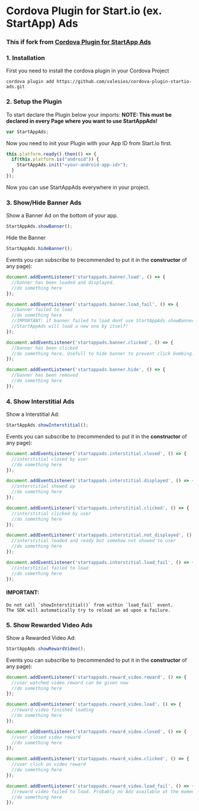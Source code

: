 # Cordova Plugin for Start.io (ex. StartApp) Ads
### This if fork from <a href="https://github.com/lreiner/cordova-plugin-startapp-ads">Cordova Plugin for StartApp Ads</a>

### 1. Installation
First you need to install the cordova plugin in your Cordova Project

```
cordova plugin add https://github.com/valesios/cordova-plugin-startio-ads.git
```

### 2. Setup the Plugin
To start declare the Plugin below your imports:
**NOTE: This must be declared in every Page where you want to use StartAppAds!**
```javascript
var StartAppAds;
```
Now you need to init your Plugin with your App ID from Start.io first.
```javascript
this.platform.ready().then(() => {
  if(this.platform.is("android")) {
    StartAppAds.init("<your-android-app-id>");
  }
});
```
Now you can use StartAppAds everywhere in your project.

### 3. Show/Hide Banner Ads
Show a Banner Ad on the bottom of your app. 
```javascript
StartAppAds.showBanner();
```
Hide the Banner
```javascript
StartAppAds.hideBanner();
```
Events you can subscribe to (recommended to put it in the **constructor** of any page):
```javascript
document.addEventListener('startappads.banner.load', () => {
  //banner has been loaded and displayed.
  //do something here
});

document.addEventListener('startappads.banner.load_fail', () => {
  //banner failed to load
  //do something here
  //IMPORTANT: if banner failed to load dont use StartAppAds.showBanner(); again. 
  //StartAppAds will load a new one by itself!
});

document.addEventListener('startappads.banner.clicked', () => {
  //banner has been clicked
  //do something here. Usefull to hide banner to prevent click bombing.
});

document.addEventListener('startappads.banner.hide', () => {
  //banner has been removed
  //do something here
});
```
### 4. Show Interstitial Ads
Show a Interstitial Ad:
```javascript
StartAppAds.showInterstitial();
```
Events you can subscribe to (recommended to put it in the **constructor** of any page):
```javascript
document.addEventListener('startappads.interstitial.closed', () => {
  //interstitial closed by user
  //do something here
});

document.addEventListener('startappads.interstitial.displayed', () => {
  //interstitial showed up
  //do something here
});

document.addEventListener('startappads.interstitial.clicked', () => {
  //interstitial clicked by user
  //do something here
});

document.addEventListener('startappads.interstitial.not_displayed', () => {
  //interstitial loaded and ready but somehow not showed to user
  //do something here
});

document.addEventListener('startappads.interstitial.load_fail', () => {
  //interstitial failed to load
  //do something here
});
```
#### IMPORTANT:
```
Do not call `showInterstitial()` from within `load_fail` event. 
The SDK will automatically try to reload an ad upon a failure.
```

### 5. Show Rewarded Video Ads
Show a Rewarded Video Ad:
```javascript
StartAppAds.showRewardVideo();
```
Events you can subscribe to (recommended to put it in the **constructor** of any page):
```javascript
document.addEventListener('startappads.reward_video.reward', () => {
  //user watched video reward can be given now
  //do something here
});

document.addEventListener('startappads.reward_video.load', () => {
  //reward video finished loading
  //do something here
});

document.addEventListener('startappads.reward_video.closed', () => {
  //user closed video reward 
  //do something here
});

document.addEventListener('startappads.reward_video.clicked', () => {
  //user click on video reward 
  //do something here
});

document.addEventListener('startappads.reward_video.load_fail', () => {
  //reward video failed to load. Probably no Ads available at the moment
  //do something here
});
```
